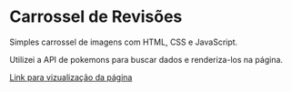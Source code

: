 # Carrossel de Revisões

Simples carrossel de imagens com HTML, CSS e JavaScript.

Utilizei a API de pokemons para buscar dados e renderiza-los na página.

[Link para vizualização da página](https://rafaelbarbosa17.github.io/carrossel-de-imagens/)